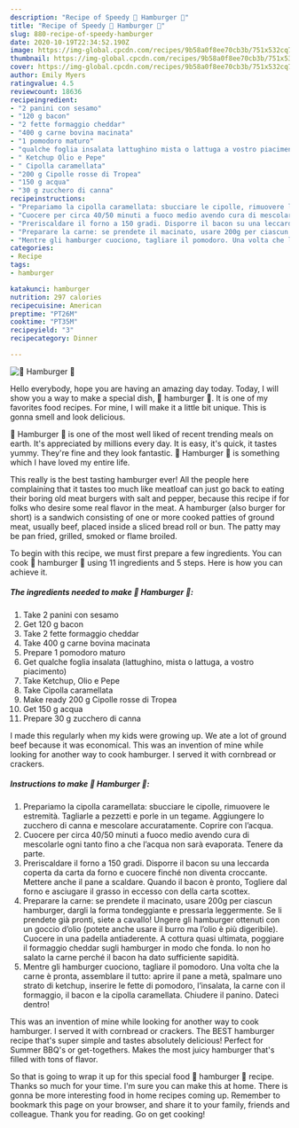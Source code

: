 ```yaml
---
description: "Recipe of Speedy 🍔 Hamburger 🍔"
title: "Recipe of Speedy 🍔 Hamburger 🍔"
slug: 880-recipe-of-speedy-hamburger
date: 2020-10-19T22:34:52.190Z
image: https://img-global.cpcdn.com/recipes/9b58a0f8ee70cb3b/751x532cq70/🍔-hamburger-🍔-recipe-main-photo.jpg
thumbnail: https://img-global.cpcdn.com/recipes/9b58a0f8ee70cb3b/751x532cq70/🍔-hamburger-🍔-recipe-main-photo.jpg
cover: https://img-global.cpcdn.com/recipes/9b58a0f8ee70cb3b/751x532cq70/🍔-hamburger-🍔-recipe-main-photo.jpg
author: Emily Myers
ratingvalue: 4.5
reviewcount: 18636
recipeingredient:
- "2 panini con sesamo"
- "120 g bacon"
- "2 fette formaggio cheddar"
- "400 g carne bovina macinata"
- "1 pomodoro maturo"
- "qualche foglia insalata lattughino mista o lattuga a vostro piacimento"
- " Ketchup Olio e Pepe"
- " Cipolla caramellata"
- "200 g Cipolle rosse di Tropea"
- "150 g acqua"
- "30 g zucchero di canna"
recipeinstructions:
- "Prepariamo la cipolla caramellata: sbucciare le cipolle, rimuovere le estremità. Tagliarle a pezzetti e porle in un tegame. Aggiungere lo zucchero di canna e mescolare accuratamente. Coprire con l’acqua."
- "Cuocere per circa 40/50 minuti a fuoco medio avendo cura di mescolarle ogni tanto fino a che l’acqua non sarà evaporata. Tenere da parte."
- "Preriscaldare il forno a 150 gradi. Disporre il bacon su una leccarda coperta da carta da forno e cuocere finché non diventa croccante. Mettere anche il pane a scaldare. Quando il bacon è pronto, Togliere dal forno e asciugare il grasso in eccesso con della carta scottex."
- "Preparare la carne: se prendete il macinato, usare 200g per ciascun hamburger, dargli la forma tondeggiante e pressarla leggermente. Se li prendete già pronti, siete a cavallo! Ungere gli hamburger ottenuti con un goccio d’olio (potete anche usare il burro ma l’olio è più digeribile). Cuocere in una padella antiaderente. A cottura quasi ultimata, poggiare il formaggio cheddar sugli hamburger in modo che fonda. Io non ho salato la carne perché il bacon ha dato sufficiente sapidità."
- "Mentre gli hamburger cuociono, tagliare il pomodoro. Una volta che la carne è pronta, assemblare il tutto: aprire il pane a metà, spalmare uno strato di ketchup, inserire le fette di pomodoro, l’insalata, la carne con il formaggio, il bacon e la cipolla caramellata. Chiudere il panino. Dateci dentro!"
categories:
- Recipe
tags:
- hamburger

katakunci: hamburger 
nutrition: 297 calories
recipecuisine: American
preptime: "PT26M"
cooktime: "PT35M"
recipeyield: "3"
recipecategory: Dinner

---
```



![🍔 Hamburger 🍔](https://img-global.cpcdn.com/recipes/9b58a0f8ee70cb3b/751x532cq70/🍔-hamburger-🍔-recipe-main-photo.jpg)

Hello everybody, hope you are having an amazing day today. Today, I will show you a way to make a special dish, 🍔 hamburger 🍔. It is one of my favorites food recipes. For mine, I will make it a little bit unique. This is gonna smell and look delicious.

🍔 Hamburger 🍔 is one of the most well liked of recent trending meals on earth. It's appreciated by millions every day. It is easy, it's quick, it tastes yummy. They're fine and they look fantastic. 🍔 Hamburger 🍔 is something which I have loved my entire life.

This really is the best tasting hamburger ever! All the people here complaining that it tastes too much like meatloaf can just go back to eating their boring old meat burgers with salt and pepper, because this recipe if for folks who desire some real flavor in the meat. A hamburger (also burger for short) is a sandwich consisting of one or more cooked patties of ground meat, usually beef, placed inside a sliced bread roll or bun. The patty may be pan fried, grilled, smoked or flame broiled.


To begin with this recipe, we must first prepare a few ingredients. You can cook 🍔 hamburger 🍔 using 11 ingredients and 5 steps. Here is how you can achieve it.

<!--inarticleads1-->

##### The ingredients needed to make 🍔 Hamburger 🍔:

1. Take 2 panini con sesamo
1. Get 120 g bacon
1. Take 2 fette formaggio cheddar
1. Take 400 g carne bovina macinata
1. Prepare 1 pomodoro maturo
1. Get qualche foglia insalata (lattughino, mista o lattuga, a vostro piacimento)
1. Take  Ketchup, Olio e Pepe
1. Take  Cipolla caramellata
1. Make ready 200 g Cipolle rosse di Tropea
1. Get 150 g acqua
1. Prepare 30 g zucchero di canna


I made this regularly when my kids were growing up. We ate a lot of ground beef because it was economical. This was an invention of mine while looking for another way to cook hamburger. I served it with cornbread or crackers. 

<!--inarticleads2-->

##### Instructions to make 🍔 Hamburger 🍔:

1. Prepariamo la cipolla caramellata: sbucciare le cipolle, rimuovere le estremità. Tagliarle a pezzetti e porle in un tegame. Aggiungere lo zucchero di canna e mescolare accuratamente. Coprire con l’acqua.
1. Cuocere per circa 40/50 minuti a fuoco medio avendo cura di mescolarle ogni tanto fino a che l’acqua non sarà evaporata. Tenere da parte.
1. Preriscaldare il forno a 150 gradi. Disporre il bacon su una leccarda coperta da carta da forno e cuocere finché non diventa croccante. Mettere anche il pane a scaldare. Quando il bacon è pronto, Togliere dal forno e asciugare il grasso in eccesso con della carta scottex.
1. Preparare la carne: se prendete il macinato, usare 200g per ciascun hamburger, dargli la forma tondeggiante e pressarla leggermente. Se li prendete già pronti, siete a cavallo! Ungere gli hamburger ottenuti con un goccio d’olio (potete anche usare il burro ma l’olio è più digeribile). Cuocere in una padella antiaderente. A cottura quasi ultimata, poggiare il formaggio cheddar sugli hamburger in modo che fonda. Io non ho salato la carne perché il bacon ha dato sufficiente sapidità.
1. Mentre gli hamburger cuociono, tagliare il pomodoro. Una volta che la carne è pronta, assemblare il tutto: aprire il pane a metà, spalmare uno strato di ketchup, inserire le fette di pomodoro, l’insalata, la carne con il formaggio, il bacon e la cipolla caramellata. Chiudere il panino. Dateci dentro!


This was an invention of mine while looking for another way to cook hamburger. I served it with cornbread or crackers. The BEST hamburger recipe that&#39;s super simple and tastes absolutely delicious! Perfect for Summer BBQ&#39;s or get-togethers. Makes the most juicy hamburger that&#39;s filled with tons of flavor. 

So that is going to wrap it up for this special food 🍔 hamburger 🍔 recipe. Thanks so much for your time. I'm sure you can make this at home. There is gonna be more interesting food in home recipes coming up. Remember to bookmark this page on your browser, and share it to your family, friends and colleague. Thank you for reading. Go on get cooking!
